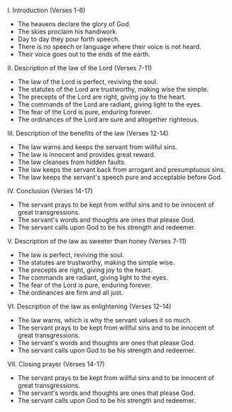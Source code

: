 I. Introduction (Verses 1-6)
- The heavens declare the glory of God.
- The skies proclaim his handiwork.
- Day to day they pour forth speech.
- There is no speech or language where their voice is not heard.
- Their voice goes out to the ends of the earth.

II. Description of the law of the Lord (Verses 7-11)
- The law of the Lord is perfect, reviving the soul.
- The statutes of the Lord are trustworthy, making wise the simple.
- The precepts of the Lord are right, giving joy to the heart.
- The commands of the Lord are radiant, giving light to the eyes.
- The fear of the Lord is pure, enduring forever.
- The ordinances of the Lord are sure and altogether righteous.

III. Description of the benefits of the law (Verses 12-14)
- The law warns and keeps the servant from willful sins.
- The law is innocent and provides great reward.
- The law cleanses from hidden faults.
- The law keeps the servant back from arrogant and presumptuous sins.
- The law keeps the servant's speech pure and acceptable before God.

IV. Conclusion (Verses 14-17)
- The servant prays to be kept from willful sins and to be innocent of great transgressions.
- The servant's words and thoughts are ones that please God.
- The servant calls upon God to be his strength and redeemer.

V. Description of the law as sweeter than honey (Verses 7-11)
- The law is perfect, reviving the soul.
- The statutes are trustworthy, making the simple wise.
- The precepts are right, giving joy to the heart.
- The commands are radiant, giving light to the eyes.
- The fear of the Lord is pure, enduring forever.
- The ordinances are firm and all just.

VI. Description of the law as enlightening (Verses 12-14)
- The law warns, which is why the servant values it so much.
- The servant prays to be kept from willful sins and to be innocent of great transgressions.
- The servant's words and thoughts are ones that please God.
- The servant calls upon God to be his strength and redeemer.

VII. Closing prayer (Verses 14-17)
- The servant prays to be kept from willful sins and to be innocent of great transgressions.
- The servant's words and thoughts are ones that please God.
- The servant calls upon God to be his strength and redeemer.